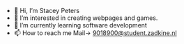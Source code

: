 - 👋 Hi, I’m Stacey Peters
- 👀 I’m interested in creating webpages and games.
- 🌱 I’m currently learning software development
- 📫 How to reach me Mail-> 9018900@student.zadkine.nl

<!---
StaceyPeters01/StaceyPeters01 is a ✨ special ✨ repository because its `README.md` (this file) appears on your GitHub profile.
You can click the Preview link to take a look at your changes.
--->

